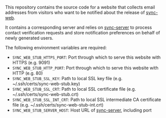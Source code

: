 This repository contains the source code for a website that collects email addresses from visitors who want to be notified about the release of [sync-web](https://github.com/asheville/sync-web).

It contains a corresponding server and relies on [sync-server](https://github.com/asheville/sync-server) to process contact verification requests and store notification preferences on behalf of newly generated users.

The following environment variables are required:

- `SYNC_WEB_STUB_HTTPS_PORT`: Port through which to serve this website with HTTPS (e.g. 9091)
- `SYNC_WEB_STUB_HTTP_PORT`: Port through which to serve this website with HTTP (e.g. 80)
- `SYNC_WEB_STUB_SSL_KEY`: Path to local SSL key file (e.g. ~/.ssh/certs/sync-web-stub.key)
- `SYNC_WEB_STUB_SSL_CRT`: Path to local SSL certificate file (e.g. ~/.ssh/certs/sync-web-stub.crt)
- `SYNC_WEB_STUB_SSL_INT_CRT`: Path to local SSL intermediate CA certificate file (e.g. ~/.ssh/certs/sync-web-stub-int.crt)
- `SYNC_WEB_STUB_SERVER_HOST`: Host URL of [sync-server](https://github.com/asheville/sync-server), including port